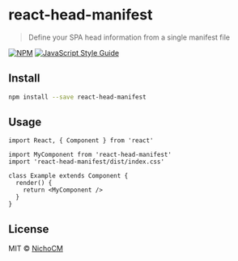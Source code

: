 # react-head-manifest

> Define your SPA head information from a single manifest file

[![NPM](https://img.shields.io/npm/v/react-head-manifest.svg)](https://www.npmjs.com/package/react-head-manifest) [![JavaScript Style Guide](https://img.shields.io/badge/code_style-standard-brightgreen.svg)](https://standardjs.com)

## Install

```bash
npm install --save react-head-manifest
```

## Usage

```tsx
import React, { Component } from 'react'

import MyComponent from 'react-head-manifest'
import 'react-head-manifest/dist/index.css'

class Example extends Component {
  render() {
    return <MyComponent />
  }
}
```

## License

MIT © [NichoCM](https://github.com/NichoCM)
